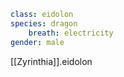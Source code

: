 ``` yaml
class: eidolon
species: dragon
	breath: electricity
gender: male
```

[[Zyrinthia]].eidolon

